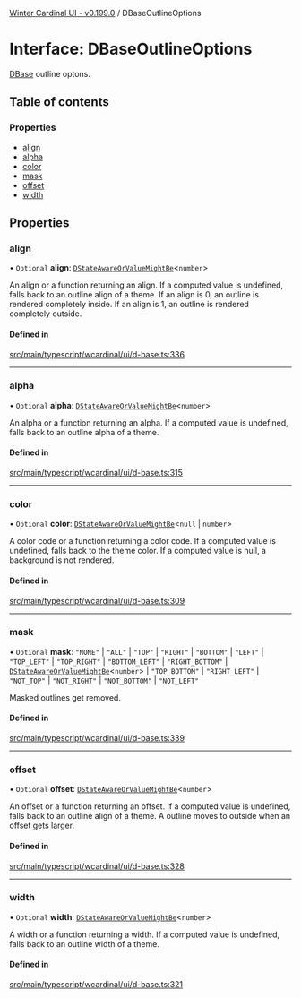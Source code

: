 [Winter Cardinal UI - v0.199.0](../index.md) / DBaseOutlineOptions

# Interface: DBaseOutlineOptions

[DBase](../classes/DBase.md) outline optons.

## Table of contents

### Properties

- [align](DBaseOutlineOptions.md#align)
- [alpha](DBaseOutlineOptions.md#alpha)
- [color](DBaseOutlineOptions.md#color)
- [mask](DBaseOutlineOptions.md#mask)
- [offset](DBaseOutlineOptions.md#offset)
- [width](DBaseOutlineOptions.md#width)

## Properties

### align

• `Optional` **align**: [`DStateAwareOrValueMightBe`](../index.md#dstateawareorvaluemightbe)<`number`\>

An align or a function returning an align.
If a computed value is undefined, falls back to an outline align of a theme.
If an align is 0, an outline is rendered completely inside.
If an align is 1, an outline is rendered completely outside.

#### Defined in

[src/main/typescript/wcardinal/ui/d-base.ts:336](https://github.com/winter-cardinal/winter-cardinal-ui/blob/v0.199.0/src/main/typescript/wcardinal/ui/d-base.ts#L336)

___

### alpha

• `Optional` **alpha**: [`DStateAwareOrValueMightBe`](../index.md#dstateawareorvaluemightbe)<`number`\>

An alpha or a function returning an alpha.
If a computed value is undefined, falls back to an outline alpha of a theme.

#### Defined in

[src/main/typescript/wcardinal/ui/d-base.ts:315](https://github.com/winter-cardinal/winter-cardinal-ui/blob/v0.199.0/src/main/typescript/wcardinal/ui/d-base.ts#L315)

___

### color

• `Optional` **color**: [`DStateAwareOrValueMightBe`](../index.md#dstateawareorvaluemightbe)<``null`` \| `number`\>

A color code or a function returning a color code.
If a computed value is undefined, falls back to the theme color.
If a computed value is null, a background is not rendered.

#### Defined in

[src/main/typescript/wcardinal/ui/d-base.ts:309](https://github.com/winter-cardinal/winter-cardinal-ui/blob/v0.199.0/src/main/typescript/wcardinal/ui/d-base.ts#L309)

___

### mask

• `Optional` **mask**: ``"NONE"`` \| ``"ALL"`` \| ``"TOP"`` \| ``"RIGHT"`` \| ``"BOTTOM"`` \| ``"LEFT"`` \| ``"TOP_LEFT"`` \| ``"TOP_RIGHT"`` \| ``"BOTTOM_LEFT"`` \| ``"RIGHT_BOTTOM"`` \| [`DStateAwareOrValueMightBe`](../index.md#dstateawareorvaluemightbe)<`number`\> \| ``"TOP_BOTTOM"`` \| ``"RIGHT_LEFT"`` \| ``"NOT_TOP"`` \| ``"NOT_RIGHT"`` \| ``"NOT_BOTTOM"`` \| ``"NOT_LEFT"``

Masked outlines get removed.

#### Defined in

[src/main/typescript/wcardinal/ui/d-base.ts:339](https://github.com/winter-cardinal/winter-cardinal-ui/blob/v0.199.0/src/main/typescript/wcardinal/ui/d-base.ts#L339)

___

### offset

• `Optional` **offset**: [`DStateAwareOrValueMightBe`](../index.md#dstateawareorvaluemightbe)<`number`\>

An offset or a function returning an offset.
If a computed value is undefined, falls back to an outline align of a theme.
A outline moves to outside when an offset gets larger.

#### Defined in

[src/main/typescript/wcardinal/ui/d-base.ts:328](https://github.com/winter-cardinal/winter-cardinal-ui/blob/v0.199.0/src/main/typescript/wcardinal/ui/d-base.ts#L328)

___

### width

• `Optional` **width**: [`DStateAwareOrValueMightBe`](../index.md#dstateawareorvaluemightbe)<`number`\>

A width or a function returning a width.
If a computed value is undefined, falls back to an outline width of a theme.

#### Defined in

[src/main/typescript/wcardinal/ui/d-base.ts:321](https://github.com/winter-cardinal/winter-cardinal-ui/blob/v0.199.0/src/main/typescript/wcardinal/ui/d-base.ts#L321)
